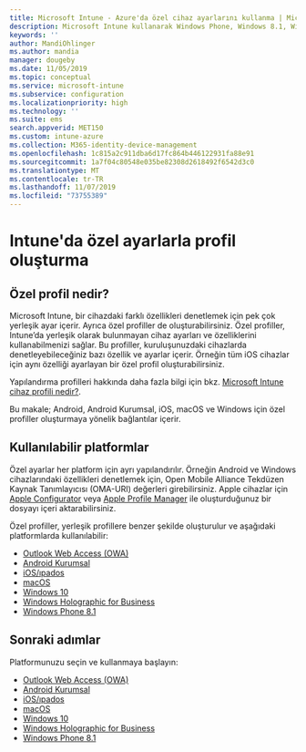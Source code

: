 ```yaml
---
title: Microsoft Intune - Azure'da özel cihaz ayarlarını kullanma | Microsoft Docs
description: Microsoft Intune kullanarak Windows Phone, Windows 8.1, Windows 10 ve üzeri, Android, Android Enterprise, macOS ve iOS cihazları için özel ayarları kullanmak üzere bir profil ekleyin veya oluşturun
keywords: ''
author: MandiOhlinger
ms.author: mandia
manager: dougeby
ms.date: 11/05/2019
ms.topic: conceptual
ms.service: microsoft-intune
ms.subservice: configuration
ms.localizationpriority: high
ms.technology: ''
ms.suite: ems
search.appverid: MET150
ms.custom: intune-azure
ms.collection: M365-identity-device-management
ms.openlocfilehash: 1c815a2c911dba6d17fc864b446122931fa88e91
ms.sourcegitcommit: 1a7f04c80548e035be82308d2618492f6542d3c0
ms.translationtype: MT
ms.contentlocale: tr-TR
ms.lasthandoff: 11/07/2019
ms.locfileid: "73755389"
---
```

# <a name="create-a-profile-with-custom-settings-in-intune"></a>Intune'da özel ayarlarla profil oluşturma

## <a name="what-are-custom-profiles"></a>Özel profil nedir?

Microsoft Intune, bir cihazdaki farklı özellikleri denetlemek için pek çok yerleşik ayar içerir. Ayrıca özel profiller de oluşturabilirsiniz. Özel profiller, Intune’da yerleşik olarak bulunmayan cihaz ayarları ve özelliklerini kullanabilmenizi sağlar. Bu profiller, kuruluşunuzdaki cihazlarda denetleyebileceğiniz bazı özellik ve ayarlar içerir. Örneğin tüm iOS cihazlar için aynı özelliği ayarlayan bir özel profil oluşturabilirsiniz.

Yapılandırma profilleri hakkında daha fazla bilgi için bkz. [Microsoft Intune cihaz profili nedir?](device-profiles.md). 

Bu makale; Android, Android Kurumsal, iOS, macOS ve Windows için özel profiller oluşturmaya yönelik bağlantılar içerir.

## <a name="available-platforms"></a>Kullanılabilir platformlar

Özel ayarlar her platform için ayrı yapılandırılır. Örneğin Android ve Windows cihazlarındaki özellikleri denetlemek için, Open Mobile Alliance Tekdüzen Kaynak Tanımlayıcısı (OMA-URI) değerleri girebilirsiniz. Apple cihazlar için [Apple Configurator](https://itunes.apple.com/us/app/apple-configurator-2/id1037126344?mt=12) veya [Apple Profile Manager](https://support.apple.com/profile-manager) ile oluşturduğunuz bir dosyayı içeri aktarabilirsiniz.

Özel profiller, yerleşik profillere benzer şekilde oluşturulur ve aşağıdaki platformlarda kullanılabilir:

- [Outlook Web Access (OWA)](../custom-settings-android.md)
- [Android Kurumsal](../custom-settings-android-for-work.md)
- [iOS/ıpados](custom-settings-ios.md)
- [macOS](custom-settings-macos.md)
- [Windows 10](custom-settings-windows-10.md)
- [Windows Holographic for Business](custom-settings-windows-holographic.md)
- [Windows Phone 8.1](custom-settings-windows-phone-8-1.md)

## <a name="next-steps"></a>Sonraki adımlar

Platformunuzu seçin ve kullanmaya başlayın:

- [Outlook Web Access (OWA)](../custom-settings-android.md)
- [Android Kurumsal](../custom-settings-android-for-work.md)
- [iOS/ıpados](custom-settings-ios.md)
- [macOS](custom-settings-macos.md)
- [Windows 10](custom-settings-windows-10.md)
- [Windows Holographic for Business](custom-settings-windows-holographic.md)
- [Windows Phone 8.1](custom-settings-windows-phone-8-1.md)
